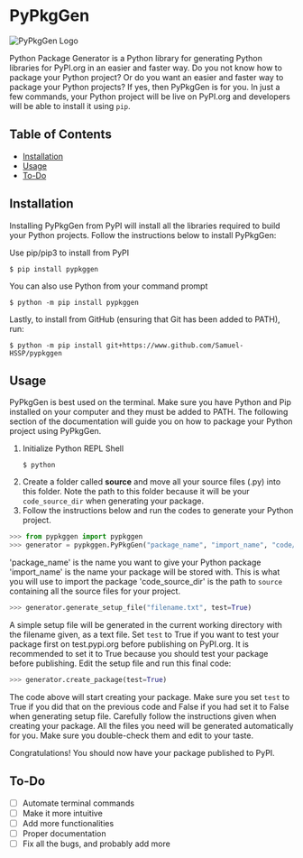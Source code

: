 # PyPkgGen
![PyPkgGen Logo](https://i.ibb.co/kBf4T8c/pypkggen.png)

Python Package Generator is a Python library for generating Python libraries for PyPI.org in an easier and faster way.
Do you not know how to package your Python project? Or do you want an easier and faster way to package your Python projects? If yes, then PyPkgGen is for you.
In just a few commands, your Python project will be live on PyPI.org and developers will be able to install it using ```pip```.


## Table of Contents
- [Installation](https://github.com/Samuel-HSSP/pypkggen/blob/main/README.md/#installation)
- [Usage](https://github.com/Samuel-HSSP/pypkggen/blob/main/README.md/#usage)
- [To-Do](https://github.com/Samuel-HSSP/pypkggen/blob/main/README.md/#to-do)


## Installation
Installing PyPkgGen from PyPI will install all the libraries required to build your Python projects.
Follow the instructions below to install PyPkgGen:

Use pip/pip3 to install from PyPI
```
$ pip install pypkggen
```
You can also use Python from your command prompt
```
$ python -m pip install pypkggen
```
Lastly, to install from GitHub (ensuring that Git has been added to PATH), run:
```
$ python -m pip install git+https://www.github.com/Samuel-HSSP/pypkggen
```

## Usage
PyPkgGen is best used on the terminal. Make sure you have Python and Pip installed on your computer and they must be added to PATH. The following section of the documentation will guide you on how to package your Python project using PyPkgGen.

1. Initialize Python REPL Shell
    ```
    $ python
    ```
2. Create a folder called **source** and move all your source files (.py) into this folder. Note the path to this folder because it will be your `code_source_dir` when generating your package.
3. Follow the instructions below and run the codes to generate your Python project.
```python
>>> from pypkggen import pypkggen
>>> generator = pypkggen.PyPkgGen("package_name", "import_name", "code/source/dir/")
```

'package_name' is the name you want to give your Python package
'import_name' is the name your package will be stored with. This is what you will use to import the package
'code_source_dir' is the path to `source` containing all the source files for your project.

```python
>>> generator.generate_setup_file("filename.txt", test=True)
```
A simple setup file will be generated in the current working directory with the filename given, as a text file.
Set `test` to True if you want to test your package first on test.pypi.org before publishing on PyPI.org. It is recommended to set it to True because you should test your package before publishing.
Edit the setup file and run this final code:

```python
>>> generator.create_package(test=True)
```

The code above will start creating your package. Make sure you set `test` to True if you did that on the previous code and False if you had set it to False when generating setup file.
Carefully follow the instructions given when creating your package. All the files you need will be generated automatically for you. Make sure you double-check them and edit to your taste.

Congratulations! You should now have your package published to PyPI.


## To-Do
- [ ] Automate terminal commands
- [ ] Make it more intuitive
- [ ] Add more functionalities
- [ ] Proper documentation
- [ ] Fix all the bugs, and probably add more
